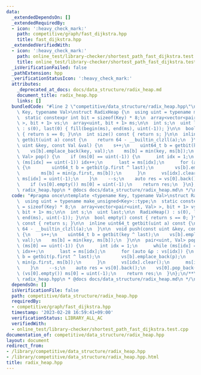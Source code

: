 ```yaml
---
data:
  _extendedDependsOn: []
  _extendedRequiredBy:
  - icon: ':heavy_check_mark:'
    path: competitive/graph/fast_dijkstra.hpp
    title: fast_dijkstra.hpp
  _extendedVerifiedWith:
  - icon: ':heavy_check_mark:'
    path: online_test/library-checker/shortest_path_fast_dijkstra.test.cpp
    title: online_test/library-checker/shortest_path_fast_dijkstra.test.cpp
  _isVerificationFailed: false
  _pathExtension: hpp
  _verificationStatusIcon: ':heavy_check_mark:'
  attributes:
    _deprecated_at_docs: docs/data_structure/radix_heap.md
    document_title: radix_heap.hpp
    links: []
  bundledCode: "#line 2 \"competitive/data_structure/radix_heap.hpp\"\ntemplate <typename\
    \ Key, typename Val>\nstruct RadixHeap {\n  using uint = typename make_unsigned<Key>::type;\n\
    \  static constexpr int bit = sizeof(Key) * 8;\n  array<vector<pair<uint, Val>\
    \ >, bit + 1> vs;\n  array<uint, bit + 1> ms;\n\n  int s;\n  uint last;\n\n  RadixHeap()\
    \ : s(0), last(0) { fill(begin(ms), end(ms), uint(-1)); }\n\n  bool empty() const\
    \ { return s == 0; }\n\n  int size() const { return s; }\n\n  inline uint64_t\
    \ getbit(uint a) const {\n    return 64 - __builtin_clzll(a);\n  }\n\n  void push(const\
    \ uint &key, const Val &val) {\n    s++;\n    uint64_t b = getbit(key ^ last);\n\
    \    vs[b].emplace_back(key, val);\n    ms[b] = min(key, ms[b]);\n  }\n\n  pair<uint,\
    \ Val> pop() {\n    if (ms[0] == uint(-1)) {\n      int idx = 1;\n      while\
    \ (ms[idx] == uint(-1)) idx++;\n      last = ms[idx];\n      for (auto &p : vs[idx])\
    \ {\n        uint64_t b = getbit(p.first ^ last);\n        vs[b].emplace_back(p);\n\
    \        ms[b] = min(p.first, ms[b]);\n      }\n      vs[idx].clear();\n     \
    \ ms[idx] = uint(-1);\n    }\n    --s;\n    auto res = vs[0].back();\n    vs[0].pop_back();\n\
    \    if (vs[0].empty()) ms[0] = uint(-1);\n    return res;\n  }\n};\n/**\n * @brief\
    \ radix_heap.hpp\n * @docs docs/data_structure/radix_heap.md\n */\n"
  code: "#pragma once\ntemplate <typename Key, typename Val>\nstruct RadixHeap {\n\
    \  using uint = typename make_unsigned<Key>::type;\n  static constexpr int bit\
    \ = sizeof(Key) * 8;\n  array<vector<pair<uint, Val> >, bit + 1> vs;\n  array<uint,\
    \ bit + 1> ms;\n\n  int s;\n  uint last;\n\n  RadixHeap() : s(0), last(0) { fill(begin(ms),\
    \ end(ms), uint(-1)); }\n\n  bool empty() const { return s == 0; }\n\n  int size()\
    \ const { return s; }\n\n  inline uint64_t getbit(uint a) const {\n    return\
    \ 64 - __builtin_clzll(a);\n  }\n\n  void push(const uint &key, const Val &val)\
    \ {\n    s++;\n    uint64_t b = getbit(key ^ last);\n    vs[b].emplace_back(key,\
    \ val);\n    ms[b] = min(key, ms[b]);\n  }\n\n  pair<uint, Val> pop() {\n    if\
    \ (ms[0] == uint(-1)) {\n      int idx = 1;\n      while (ms[idx] == uint(-1))\
    \ idx++;\n      last = ms[idx];\n      for (auto &p : vs[idx]) {\n        uint64_t\
    \ b = getbit(p.first ^ last);\n        vs[b].emplace_back(p);\n        ms[b] =\
    \ min(p.first, ms[b]);\n      }\n      vs[idx].clear();\n      ms[idx] = uint(-1);\n\
    \    }\n    --s;\n    auto res = vs[0].back();\n    vs[0].pop_back();\n    if\
    \ (vs[0].empty()) ms[0] = uint(-1);\n    return res;\n  }\n};\n/**\n * @brief\
    \ radix_heap.hpp\n * @docs docs/data_structure/radix_heap.md\n */\n"
  dependsOn: []
  isVerificationFile: false
  path: competitive/data_structure/radix_heap.hpp
  requiredBy:
  - competitive/graph/fast_dijkstra.hpp
  timestamp: '2023-02-28 16:59:41+09:00'
  verificationStatus: LIBRARY_ALL_AC
  verifiedWith:
  - online_test/library-checker/shortest_path_fast_dijkstra.test.cpp
documentation_of: competitive/data_structure/radix_heap.hpp
layout: document
redirect_from:
- /library/competitive/data_structure/radix_heap.hpp
- /library/competitive/data_structure/radix_heap.hpp.html
title: radix_heap.hpp
---
```

